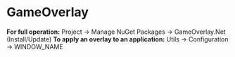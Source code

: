 # GameOverlay
**For full operation:**
Project -> Manage NuGet Packages -> GameOverlay.Net (Install/Update) 
**To apply an overlay to an application:**
Utils -> Configuration -> WINDOW_NAME 

